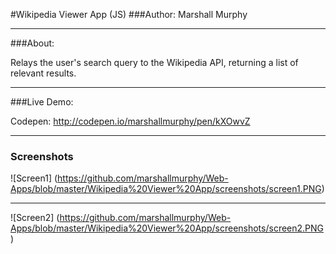 #Wikipedia Viewer App (JS)
###Author: Marshall Murphy

---

###About:

Relays the user's search query to the Wikipedia API, returning a list of relevant results.

---

###Live Demo:

Codepen: http://codepen.io/marshallmurphy/pen/kXOwvZ

---

### Screenshots

![Screen1]
(https://github.com/marshallmurphy/Web-Apps/blob/master/Wikipedia%20Viewer%20App/screenshots/screen1.PNG)

---

![Screen2]
(https://github.com/marshallmurphy/Web-Apps/blob/master/Wikipedia%20Viewer%20App/screenshots/screen2.PNG)
